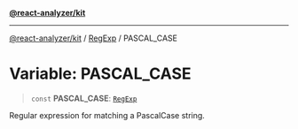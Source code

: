 [**@react-analyzer/kit**](../../../../README.md)

***

[@react-analyzer/kit](../../../../README.md) / [RegExp](../README.md) / PASCAL\_CASE

# Variable: PASCAL\_CASE

> `const` **PASCAL\_CASE**: [`RegExp`](https://developer.mozilla.org/docs/Web/JavaScript/Reference/Global_Objects/RegExp)

Regular expression for matching a PascalCase string.
